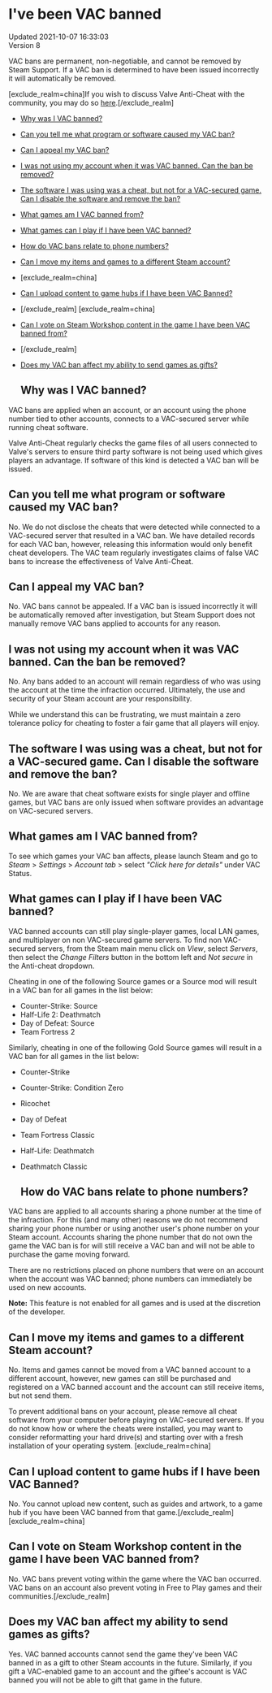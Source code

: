 # I've been VAC banned
Updated 2021-10-07 16:33:03  
Version 8  

VAC bans are permanent, non-negotiable, and cannot be removed by Steam Support. If a VAC ban is determined to have been issued incorrectly it will automatically be removed.   
  
[exclude_realm=china]If you wish to discuss Valve Anti-Cheat with the community, you may do so [here](https://steamcommunity.com/discussions/forum/9/).[/exclude_realm]
* [Why was I VAC banned?](#whyban)
* [Can you tell me what program or software caused my VAC ban?](#reason)
* [Can I appeal my VAC ban?](#appeal)
* [I was not using my account when it was VAC banned. Can the ban be removed?](#compromised)
* [The software I was using was a cheat, but not for a VAC-secured game. Can I disable the software and remove the ban?](#othergame)
* [What games am I VAC banned from?](#application)
* [What games can I play if I have been VAC banned?](#eligible)
* [How do VAC bans relate to phone numbers?](#phone)
* [Can I move my items and games to a different Steam account?](#items)
*  [exclude_realm=china]
* [Can I upload content to game hubs if I have been VAC Banned?](#contenthubs)
* [/exclude_realm]  	[exclude_realm=china]
* [Can I vote on Steam Workshop content in the game I have been VAC banned from?](#voting)
* [/exclude_realm]
* [Does my VAC ban affect my ability to send games as gifts?](#gifts)

  
  ## Why was I VAC banned?
VAC bans are applied when an account, or an account using the phone number tied to other accounts, connects to a VAC-secured server while running cheat software.  
  
Valve Anti-Cheat regularly checks the game files of all users connected to Valve's servers to ensure third party software is not being used which gives players an advantage. If software of this kind is detected a VAC ban will be issued.  
  ## Can you tell me what program or software caused my VAC ban?
No. We do not disclose the cheats that were detected while connected to a VAC-secured server that resulted in a VAC ban. We have detailed records for each VAC ban, however, releasing this information would only benefit cheat developers. The VAC team regularly investigates claims of false VAC bans to increase the effectiveness of Valve Anti-Cheat.    
  ## Can I appeal my VAC ban?
No. VAC bans cannot be appealed. If a VAC ban is issued incorrectly it will be automatically removed after investigation, but Steam Support does not manually remove VAC bans applied to accounts for any reason.    
  ## I was not using my account when it was VAC banned. Can the ban be removed?
No. Any bans added to an account will remain regardless of who was using the account at the time the infraction occurred. Ultimately, the use and security of your Steam account are your responsibility.   
  
While we understand this can be frustrating, we must maintain a zero tolerance policy for cheating to foster a fair game that all players will enjoy.  
    
  ## The software I was using was a cheat, but not for a VAC-secured game. Can I disable the software and remove the ban?
No. We are aware that cheat software exists for single player and offline games, but VAC bans are only issued when software provides an advantage on VAC-secured servers.  
    
  ## What games am I VAC banned from?
To see which games your VAC ban affects, please launch Steam and go to *Steam* > *Settings* > *Account tab* > select *"Click here for details"* under VAC Status.    
  ## What games can I play if I have been VAC banned?
VAC banned accounts can still play single-player games, local LAN games, and multiplayer on non VAC-secured game servers. To find non VAC-secured servers, from the Steam main menu click on *View*, select *Servers*, then select the *Change Filters* button in the bottom left and *Not secure* in the Anti-cheat dropdown.  
  
Cheating in one of the following Source games or a Source mod will result in a VAC ban for all games in the list below:
* Counter-Strike: Source
* Half-Life 2: Deathmatch
* Day of Defeat: Source
* Team Fortress 2

Similarly, cheating in one of the following Gold Source games will result in a VAC ban for all games in the list below:  

* Counter-Strike
* Counter-Strike: Condition Zero
* Ricochet
* Day of Defeat
* Team Fortress Classic
* Half-Life: Deathmatch
* Deathmatch Classic

      
  ## How do VAC bans relate to phone numbers?
VAC bans are applied to all accounts sharing a phone number at the time of the infraction. For this (and many other) reasons we do not recommend sharing your phone number or using another user's phone number on your Steam account. Accounts sharing the phone number that do not own the game the VAC ban is for will still receive a VAC ban and will not be able to purchase the game moving forward.  
  
There are no restrictions placed on phone numbers that were on an account when the account was VAC banned; phone numbers can immediately be used on new accounts.  
  
**Note:** This feature is not enabled for all games and is used at the discretion of the developer.    
  ## Can I move my items and games to a different Steam account?
No. Items and games cannot be moved from a VAC banned account to a different account, however, new games can still be purchased and registered on a VAC banned account and the account can still receive items, but not send them.  
  
To prevent additional bans on your account, please remove all cheat software from your computer before playing on VAC-secured servers. If you do not know how or where the cheats were installed, you may want to consider reformatting your hard drive(s) and starting over with a fresh installation of your operating system. [exclude_realm=china]  
  ## Can I upload content to game hubs if I have been VAC Banned?
No. You cannot upload new content, such as guides and artwork, to a game hub if you have been VAC banned from that game.[/exclude_realm]    [exclude_realm=china]  
  ## Can I vote on Steam Workshop content in the game I have been VAC banned from?
No. VAC bans prevent voting within the game where the VAC ban occurred. VAC bans on an account also prevent voting in Free to Play games and their communities.[/exclude_realm]   
  ## Does my VAC ban affect my ability to send games as gifts?
Yes. VAC banned accounts cannot send the game they've been VAC banned in as a gift to other Steam accounts in the future. Similarly, if you gift a VAC-enabled game to an account and the giftee's account is VAC banned you will not be able to gift that game in the future.